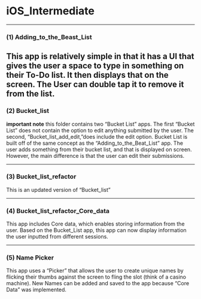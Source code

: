# iOS_Intermediate

---
### (1) Adding_to_the_Beast_List

This app is relatively simple in that it has a UI that gives the user a space to type 
in something on their To-Do list. It then displays that on the screen. The User can 
double tap it to remove it from the list.
---  
### (2) Bucket_list

**important note** this folder contains two “Bucket List” apps. The first “Bucket List”
does not contain the option to edit anything submitted by the user. The second, 
“Bucket_list_add_edit,”does include the edit option. Bucket List is built off of the 
same concept as the “Adding_to_the_Beat_List” app. The user adds something from their
bucket list, and that is displayed on screen. However, the main difference is that the
user can edit their submissions.
  
---   
### (3) Bucket_list_refactor

This is an updated version of “Bucket_list”
  
---   
### (4) Bucket_list_refactor_Core_data

This app includes Core data, which enables storing information from the user. 
Based on the Bucket_List app, this app can now display information the user inputted 
from different sessions.  
  
---   
### (5) Name Picker

This app uses a “Picker” that allows the user to create unique names by flicking 
their thumbs against the screen to fling the slot (think of a casino machine). New 
Names can be added and saved to the app because “Core Data” was implemented.
